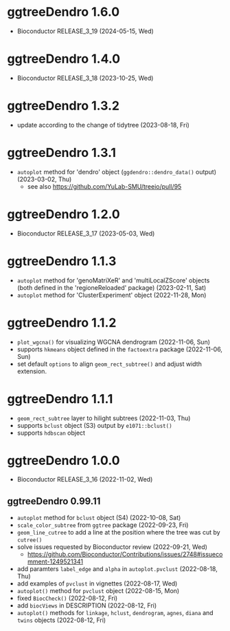 # ggtreeDendro 1.6.0

+ Bioconductor RELEASE_3_19 (2024-05-15, Wed)

# ggtreeDendro 1.4.0

+ Bioconductor RELEASE_3_18 (2023-10-25, Wed)

# ggtreeDendro 1.3.2

+ update according to the change of tidytree (2023-08-18, Fri)

# ggtreeDendro 1.3.1

+ `autoplot` method for 'dendro' object (`ggdendro::dendro_data()` output) (2023-03-02, Thu)    
    - see also <https://github.com/YuLab-SMU/treeio/pull/95>

# ggtreeDendro 1.2.0

+ Bioconductor RELEASE_3_17 (2023-05-03, Wed)

# ggtreeDendro 1.1.3

+ `autoplot` method for 'genoMatriXeR' and 'multiLocalZScore' objects (both defined in the 'regioneReloaded' package) (2023-02-11, Sat)
+ `autoplot` method for 'ClusterExperiment' object (2022-11-28, Mon)

# ggtreeDendro 1.1.2

+ `plot_wgcna()` for visualizing WGCNA dendrogram (2022-11-06, Sun)
+ supports `hkmeans` object defined in the `factoextra` package (2022-11-06, Sun)
+ set default `options` to align `geom_rect_subtree()` and adjust width extension.

# ggtreeDendro 1.1.1

+ `geom_rect_subtree` layer to hilight subtrees (2022-11-03, Thu)
+ supports `bclust` object (S3) output by `e1071::bclust()` 
+ supports `hdbscan` object 

# ggtreeDendro 1.0.0

+ Bioconductor RELEASE_3_16 (2022-11-02, Wed)

## ggtreeDendro 0.99.11

+ `autoplot` method for `bclust` object (S4) (2022-10-08, Sat)
+ `scale_color_subtree` from `ggtree` package (2022-09-23, Fri)
+ `geom_line_cutree` to add a line at the position where the tree was cut by `cutree()` 
+ solve issues requested by Bioconductor review (2022-09-21, Wed)
    - <https://github.com/Bioconductor/Contributions/issues/2748#issuecomment-1249521341>
+ add paramters `label_edge` and `alpha` in `autoplot.pvclust` (2022-08-18, Thu)
+ add examples of `pvclust` in vignettes (2022-08-17, Wed)
+ `autoplot()` method for `pvclust` object (2022-08-15, Mon)
+ fixed `BiocCheck()` (2022-08-12, Fri)
+ add `biocViews` in DESCRIPTION (2022-08-12, Fri)
+ `autoplot()` methods for `linkage`, `hclust`, `dendrogram`, `agnes`, `diana` and `twins` objects (2022-08-12, Fri)
